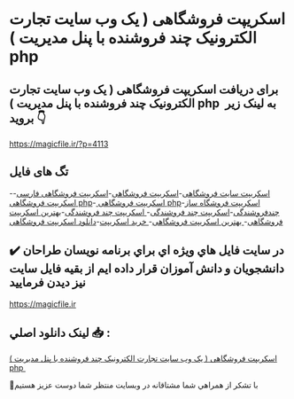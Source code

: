 # اسکریپت فروشگاهی ( یک وب سایت تجارت الکترونیک چند فروشنده با پنل مدیریت ) php 

## برای دریافت اسکریپت فروشگاهی ( یک وب سایت تجارت الکترونیک چند فروشنده با پنل مدیریت ) php  به لینک زیر بروید 👇

https://magicfile.ir/?p=4113

## تگ های فایل

-[اسکریپت سایت فروشگاهی](https://magicfile.ir/product/%d8%a7%d8%b3%da%a9%d8%b1%db%8c%d9%be%d8%aa-%d9%81%d8%b1%d9%88%d8%b4%da%af%d8%a7%d9%87%db%8c-%da%86%d9%86%d8%af-%d9%81%d8%b1%d9%88%d8%b4%d9%86%d8%af%d9%87-%d8%a8%d8%a7-%d9%be%d9%86%d9%84-%d9%85%d8%af%db%8c%d8%b1%db%8c%d8%aa-php/)-[اسکریپت فروشگاهی](https://magicfile.ir/product/%d8%a7%d8%b3%da%a9%d8%b1%db%8c%d9%be%d8%aa-%d9%81%d8%b1%d9%88%d8%b4%da%af%d8%a7%d9%87%db%8c-%da%86%d9%86%d8%af-%d9%81%d8%b1%d9%88%d8%b4%d9%86%d8%af%d9%87-%d8%a8%d8%a7-%d9%be%d9%86%d9%84-%d9%85%d8%af%db%8c%d8%b1%db%8c%d8%aa-php/)-[اسکریپت فروشگاهی فارسی](https://magicfile.ir/product/%d8%a7%d8%b3%da%a9%d8%b1%db%8c%d9%be%d8%aa-%d9%81%d8%b1%d9%88%d8%b4%da%af%d8%a7%d9%87%db%8c-%da%86%d9%86%d8%af-%d9%81%d8%b1%d9%88%d8%b4%d9%86%d8%af%d9%87-%d8%a8%d8%a7-%d9%be%d9%86%d9%84-%d9%85%d8%af%db%8c%d8%b1%db%8c%d8%aa-php/)-[اسکریپت فروشگاهی php](https://magicfile.ir/product/%d8%a7%d8%b3%da%a9%d8%b1%db%8c%d9%be%d8%aa-%d9%81%d8%b1%d9%88%d8%b4%da%af%d8%a7%d9%87%db%8c-%da%86%d9%86%d8%af-%d9%81%d8%b1%d9%88%d8%b4%d9%86%d8%af%d9%87-%d8%a8%d8%a7-%d9%be%d9%86%d9%84-%d9%85%d8%af%db%8c%d8%b1%db%8c%d8%aa-php/)-[ اسکریپت فروشگاهی php](https://magicfile.ir/product/%d8%a7%d8%b3%da%a9%d8%b1%db%8c%d9%be%d8%aa-%d9%81%d8%b1%d9%88%d8%b4%da%af%d8%a7%d9%87%db%8c-%da%86%d9%86%d8%af-%d9%81%d8%b1%d9%88%d8%b4%d9%86%d8%af%d9%87-%d8%a8%d8%a7-%d9%be%d9%86%d9%84-%d9%85%d8%af%db%8c%d8%b1%db%8c%d8%aa-php/)-[اسکریپت فروشگاه ساز چندفروشندگی](https://magicfile.ir/product/%d8%a7%d8%b3%da%a9%d8%b1%db%8c%d9%be%d8%aa-%d9%81%d8%b1%d9%88%d8%b4%da%af%d8%a7%d9%87%db%8c-%da%86%d9%86%d8%af-%d9%81%d8%b1%d9%88%d8%b4%d9%86%d8%af%d9%87-%d8%a8%d8%a7-%d9%be%d9%86%d9%84-%d9%85%d8%af%db%8c%d8%b1%db%8c%d8%aa-php/)-[اسکریپت چند فروشندگی](https://magicfile.ir/product/%d8%a7%d8%b3%da%a9%d8%b1%db%8c%d9%be%d8%aa-%d9%81%d8%b1%d9%88%d8%b4%da%af%d8%a7%d9%87%db%8c-%da%86%d9%86%d8%af-%d9%81%d8%b1%d9%88%d8%b4%d9%86%d8%af%d9%87-%d8%a8%d8%a7-%d9%be%d9%86%d9%84-%d9%85%d8%af%db%8c%d8%b1%db%8c%d8%aa-php/)-[ اسکریپت چند فروشندگی](https://magicfile.ir/product/%d8%a7%d8%b3%da%a9%d8%b1%db%8c%d9%be%d8%aa-%d9%81%d8%b1%d9%88%d8%b4%da%af%d8%a7%d9%87%db%8c-%da%86%d9%86%d8%af-%d9%81%d8%b1%d9%88%d8%b4%d9%86%d8%af%d9%87-%d8%a8%d8%a7-%d9%be%d9%86%d9%84-%d9%85%d8%af%db%8c%d8%b1%db%8c%d8%aa-php/)-[بهترین اسکریپت فروشگاهی](https://magicfile.ir/product/%d8%a7%d8%b3%da%a9%d8%b1%db%8c%d9%be%d8%aa-%d9%81%d8%b1%d9%88%d8%b4%da%af%d8%a7%d9%87%db%8c-%da%86%d9%86%d8%af-%d9%81%d8%b1%d9%88%d8%b4%d9%86%d8%af%d9%87-%d8%a8%d8%a7-%d9%be%d9%86%d9%84-%d9%85%d8%af%db%8c%d8%b1%db%8c%d8%aa-php/)-[ بهترین اسکریپت فروشگاهی](https://magicfile.ir/product/%d8%a7%d8%b3%da%a9%d8%b1%db%8c%d9%be%d8%aa-%d9%81%d8%b1%d9%88%d8%b4%da%af%d8%a7%d9%87%db%8c-%da%86%d9%86%d8%af-%d9%81%d8%b1%d9%88%d8%b4%d9%86%d8%af%d9%87-%d8%a8%d8%a7-%d9%be%d9%86%d9%84-%d9%85%d8%af%db%8c%d8%b1%db%8c%d8%aa-php/)-[ خرید اسکریپت](https://magicfile.ir/product/%d8%a7%d8%b3%da%a9%d8%b1%db%8c%d9%be%d8%aa-%d9%81%d8%b1%d9%88%d8%b4%da%af%d8%a7%d9%87%db%8c-%da%86%d9%86%d8%af-%d9%81%d8%b1%d9%88%d8%b4%d9%86%d8%af%d9%87-%d8%a8%d8%a7-%d9%be%d9%86%d9%84-%d9%85%d8%af%db%8c%d8%b1%db%8c%d8%aa-php/)-[دانلود اسکریپت فروشگاهی](https://magicfile.ir/product/%d8%a7%d8%b3%da%a9%d8%b1%db%8c%d9%be%d8%aa-%d9%81%d8%b1%d9%88%d8%b4%da%af%d8%a7%d9%87%db%8c-%da%86%d9%86%d8%af-%d9%81%d8%b1%d9%88%d8%b4%d9%86%d8%af%d9%87-%d8%a8%d8%a7-%d9%be%d9%86%d9%84-%d9%85%d8%af%db%8c%d8%b1%db%8c%d8%aa-php/)

## ✔️ در سايت فايل هاي ويژه اي براي برنامه نويسان طراحان دانشجويان و دانش آموزان قرار داده ايم از بقيه فايل سايت نيز ديدن فرماييد

https://magicfile.ir


## لينک دانلود اصلي 📥 :

[اسکریپت فروشگاهی ( یک وب سایت تجارت الکترونیک چند فروشنده با پنل مدیریت ) php ](https://magicfile.ir/product/%d8%a7%d8%b3%da%a9%d8%b1%db%8c%d9%be%d8%aa-%d9%81%d8%b1%d9%88%d8%b4%da%af%d8%a7%d9%87%db%8c-%da%86%d9%86%d8%af-%d9%81%d8%b1%d9%88%d8%b4%d9%86%d8%af%d9%87-%d8%a8%d8%a7-%d9%be%d9%86%d9%84-%d9%85%d8%af%db%8c%d8%b1%db%8c%d8%aa-php/) 


🙏با تشکر از همراهي شما مشتاقانه در وبسایت منتظر شما دوست عزیز هستیم

